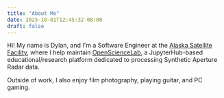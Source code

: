 ```yaml
---
title: "About Me"
date: 2025-10-01T12:45:32-08:00
draft: false
---
```


Hi! My name is Dylan, and I'm a Software Engineer at the
[Alaska Satellite Facility](https://asf.alaska.edu), where I help maintain
[OpenScienceLab](https://opensciencelab.asf.alaska.edu), a JupyterHub-based
educational/research platform dedicated to processing Synthetic Aperture
Radar data.

Outside of work, I also enjoy film photography, playing guitar, and PC gaming.
